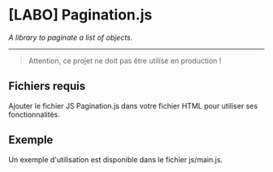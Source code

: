 # [LABO] Pagination.js

*A library to paginate a list of objects.*

---------------------------

>
> Attention, ce projet ne doit pas être utilisé en production !
>

## Fichiers requis

Ajouter le fichier JS Pagination.js dans votre fichier HTML pour utiliser ses fonctionnalités.

## Exemple

Un exemple d'utilisation  est disponible dans le fichier js/main.js.
